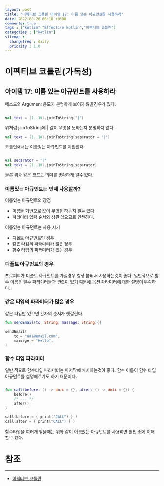 ```yaml
---
layout: post
title: "이펙티브 코틀린 아이템 17: 이름 있는 아규먼트를 사용하라"
date: 2022-08-26 06:18 +0900
comments: true
tags : ["kotlin","Effective kotlin","이펙티브 코틀린"]
categories : ["kotlin"]
sitemap :
  changefreq : daily
  priority : 1.0
---
```


# 이펙티브 코틀린(가독성)
## 아이템 17: 이름 있는 아규먼트를 사용하라

메소드의 Argument 용도가 분명하게 보이지 않을경우가 있다.

```kotlin

val text = (1..10).joinToString("|")

```

위처럼 joinToString에 | 값이 무엇을 뜻하는지 분명하지 않다.

```kotlin
val text = (1..10).joinToString(separator = "|")

```

코틀린에서는 이름있는 아규먼트를 지원한다.

```kotlin

val separator = "|"
val text = (1..10).joinToString(separator)

```
물론 위와 같은 코드도 의미를 명확하게 알수 있다.

### 이름있는 아규먼트는 언제 사용할까?

이름있는 아규먼트의 장점

* 이름을 기반으로 값이 무엇을 하는지 알수 있다.
* 파라미터 입력 순서와 상관 없으므로 안전하다.

이름있는 아규먼트는 사용 시기

* 디폴트 아규먼트인 경우
* 같은 타입의 파라미터가 많은 경우
* 함수 타입의 파라미터가 있는 경우

### 디폴트 아규먼트인 경우

프로퍼티가 디폴트 아규먼트를 가질경우 항상 붙혀서 사용하는것이 좋다.
일반적으로 함수 이름은 필수 파라미터들과 관련이 있기 때문에 옵션 파라미터에 대한 설명이 부족하다.

### 같은 타입의 파라미터가 많은 경우

같은 타입만 있으면 인자의 순서가 헷갈린다.

```kotlin
fun sendEmail(to: String, massage: String){}

sendEmail(
    to = "aaa@email.com",
    massage = "Hello",
)


```

### 함수 타입 파라미터

일반 적으로 함수타입 파라미터는 마지막에 배치하는것이 좋다.
함수 이름이 함수 타입 아규먼트를 설명해주기도 하기 때문이다.

```kotlin

fun call(before: () -> Unit = {}, after: () -> Unit = {}) {
    before()
    /* ... */
    after()
}

call(before = { print("CALL") } )
call(after = { print("CALL") } )

```

함수타입을 여러개 받을때는 위와 같이 이름있는 아규먼트를 사용하면 훨씬 쉽게 이해 할수 있다.

# 참조

-----
* [이펙티브 코틀린](http://www.yes24.com/Product/Goods/106225986)

